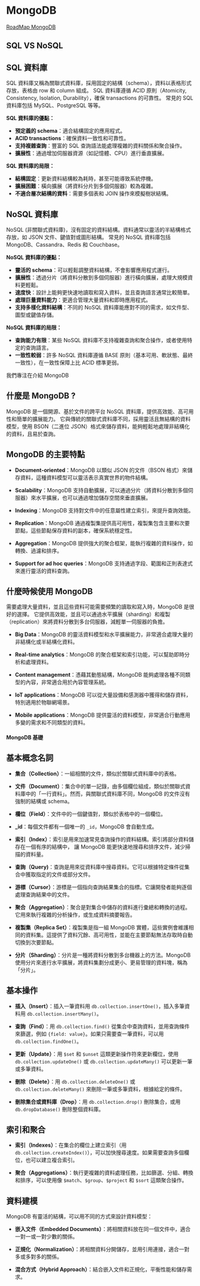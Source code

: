 # MongoDB

[RoadMap MongoDB](https://roadmap.sh/mongodb)

## SQL VS NoSQL

## SQL 資料庫

SQL 資料庫又稱為關聯式資料庫，採用固定的結構（schema），資料以表格形式存放，表格由 row 和 column 組成。
SQL 資料庫遵循 ACID 原則（Atomicity, Consistency, Isolation, Durability），確保 transactions 的可靠性。
常見的 SQL 資料庫包括 MySQL、PostgreSQL 等等。

**SQL 資料庫的優點：**

- **預定義的 schema**：適合結構固定的應用程式。
- **ACID transactions**：確保資料一致性和可靠性。
- **支持複雜查詢**：豐富的 SQL 查詢語法能處理複雜的資料關係和聚合操作。
- **擴展性**：通過增加伺服器資源（如記憶體、CPU）進行垂直擴展。

**SQL 資料庫的局限：**

- **結構固定**：更新資料結構較為耗時，甚至可能導致系統停機。
- **擴展困難**：橫向擴展（將資料分片到多個伺服器）較為複雜。
- **不適合層次結構的資料**：需要多個表和 JOIN 操作來模擬樹狀結構。

## NoSQL 資料庫

NoSQL (非關聯式資料庫)，沒有固定的資料結構。資料通常以靈活的半結構格式存放，如 JSON 文件、鍵值對或圖形結構。
常見的 NoSQL 資料庫包括 MongoDB、Cassandra、Redis 和 Couchbase。

**NoSQL 資料庫的優點：**

- **靈活的 schema**：可以輕鬆調整資料結構，不會影響應用程式運行。
- **擴展性**：透過分片（將資料分散到多個伺服器）進行橫向擴展，處理大規模資料更輕鬆。
- **速度快**：設計上能夠更快速地讀取和寫入資料，並且查詢語言通常比較簡單。
- **處理巨量資料能力**：更適合管理大量資料和即時應用程式。
- **支持多樣化資料結構**：不同的 NoSQL 資料庫能應對不同的需求，如文件型、圖型或鍵值存儲。

**NoSQL 資料庫的局限：**

- **查詢能力有限**：某些 NoSQL 資料庫不支持複雜查詢和聚合操作，或者使用特定的查詢語言。
- **一致性較弱**：許多 NoSQL 資料庫遵循 BASE 原則（基本可用、軟狀態、最終一致性），在一致性保障上比 ACID 標準更弱。

我們專注在介紹 MongoDB


## 什麼是 MongoDB ?

MongoDB 是一個開源、基於文件的跨平台 NoSQL 資料庫，提供高效能、高可用性和簡單的擴展能力。
它與傳統的關聯式資料庫不同，採用靈活且無結構的資料模型，使用 BSON（二進位 JSON）格式來儲存資料，能夠輕鬆地處理非結構化的資料，且易於查詢。

## MongoDB 的主要特點

- **Document-oriented**：MongoDB 以類似 JSON 的文件（BSON 格式）來儲存資料，這種資料模型可以靈活表示真實世界的物件結構。
  
- **Scalability**：MongoDB 支持自動擴展，可以通過分片（將資料分散到多個伺服器）來水平擴展，也可以通過增加儲存空間來垂直擴展。

- **Indexing**：MongoDB 支持對文件中的任意屬性建立索引，來提升查詢效能。

- **Replication**：MongoDB 通過複製集提供高可用性，複製集包含主要和次要節點，這些節點保存資料的副本，確保系統穩定性。

- **Aggregation**：MongoDB 提供強大的聚合框架，能執行複雜的資料操作，如轉換、過濾和排序。

- **Support for ad hoc queries**：MongoDB 支持通過字段、範圍和正則表達式來進行靈活的資料查詢。

## 什麼時候使用 MongoDB

需要處理大量資料，並且這些資料可能需要頻繁的讀取和寫入時，MongoDB 是很好的選擇。
它提供高效能，並且可以通過水平擴展（sharding）和複製（replication）來將資料分散到多台伺服器，減輕單一伺服器的負擔。

- **Big Data**：MongoDB 的靈活資料模型和水平擴展能力，非常適合處理大量的非結構化或半結構化資料。

- **Real-time analytics**：MongoDB 的聚合框架和索引功能，可以幫助即時分析和處理資料。

- **Content management**：憑藉其動態結構，MongoDB 能夠處理各種不同類型的內容，非常適合用於內容管理系統。

- **IoT applications**：MongoDB 可以從大量設備和感測器中獲得和儲存資料，特別適用於物聯網場景。

- **Mobile applications**：MongoDB 提供靈活的資料模型，非常適合行動應用多變的需求和不同類型的資料。



#### MongoDB 基礎


## 基本概念名詞

- **集合（Collection）**：一組相關的文件，類似於關聯式資料庫中的表格。

- **文件（Document）**：集合中的單一記錄，由多個欄位組成，類似於關聯式資料庫中的「一行資料」。然而，與關聯式資料庫不同，MongoDB 的文件沒有強制的結構或 schema。

- **欄位（Field）**：文件中的一個鍵值對，類似於表格中的一個欄位。

- **_id**：每個文件都有一個唯一的 `_id`，MongoDB 會自動生成。

- **索引（Index）**：索引是用來加速常見查詢操作的資料結構。索引將部分資料儲存在一個有序的結構中，
讓 MongoDB 能更快速地搜尋和排序文件，減少掃描的資料量。

- **查詢（Query)**：查詢是用來從資料庫中搜尋資料。它可以根據特定條件從集合中獲取指定的文件或部分文件。

- **游標（Cursor）**：游標是一個指向查詢結果集合的指標。它讓開發者能夠逐個處理查詢結果中的文件。

- **聚合（Aggregation）**：聚合是對集合中儲存的資料進行彙總和轉換的過程。它用來執行複雜的分析操作，或生成資料摘要報告。

- **複製集（Replica Set）**：複製集是指一組 MongoDB 實體，這些實例會維護相同的資料集。這提供了資料冗餘、高可用性，並能在主要節點無法存取時自動切換到次要節點。

- **分片（Sharding）**：分片是一種將資料分散到多台機器上的方法。MongoDB 使用分片來進行水平擴展，將資料集劃分成更小、更易管理的資料塊，稱為「分片」。

## 基本操作

- **插入（Insert）**：插入一筆資料用 `db.collection.insertOne()`，插入多筆資料用 `db.collection.insertMany()`。

- **查詢（Find）**：用 `db.collection.find()` 從集合中查詢資料，並用查詢條件來篩選，例如 `{field: value}`。如果只需要查一筆資料，可以用 `db.collection.findOne()`。

- **更新（Update）**：用 `$set` 和 `$unset` 這類更新操作符來更新欄位，使用 `db.collection.updateOne()` 或 `db.collection.updateMany()` 可以更新一筆或多筆資料。

- **刪除（Delete）**：用 `db.collection.deleteOne()` 或 `db.collection.deleteMany()` 來刪除一筆或多筆資料，根據給定的條件。

- **刪除集合或資料庫（Drop）**：用 `db.collection.drop()` 刪除集合，或用 `db.dropDatabase()` 刪除整個資料庫。

## 索引和聚合

- **索引（Indexes）**：在集合的欄位上建立索引（用 `db.collection.createIndex()`），可以加快搜尋速度。如果需要查詢多個欄位，也可以建立複合索引。

- **聚合（Aggregations）**：執行更複雜的資料處理任務，比如篩選、分組、轉換和排序，可以使用像 `$match`、`$group`、`$project` 和 `$sort` 這類聚合操作。

## 資料建模

MongoDB 有靈活的結構，可以用不同的方式來設計資料模型：

- **嵌入文件（Embedded Documents）**：將相關資料放在同一個文件中，適合一對一或一對少數的關係。

- **正規化（Normalization）**：將相關資料分開儲存，並用引用連接，適合一對多或多對多的關係。

- **混合方式（Hybrid Approach）**：結合嵌入文件和正規化，平衡性能和儲存需求。

